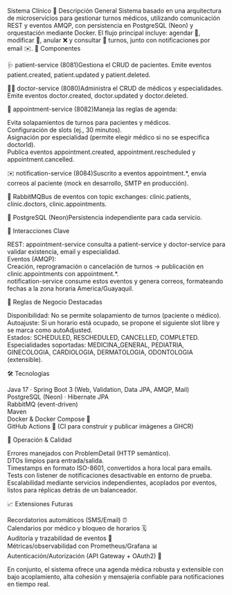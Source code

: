 Sistema Clínico
🏥 Descripción General
Sistema basado en una arquitectura de microservicios para gestionar turnos médicos, utilizando comunicación REST y eventos AMQP, con persistencia en PostgreSQL (Neon) y orquestación mediante Docker. El flujo principal incluye: agendar 📅, modificar 🔄, anular ❌ y consultar 🔎 turnos, junto con notificaciones por email ✉️.
🧩 Componentes

🩺 patient-service (8081)Gestiona el CRUD de pacientes. Emite eventos patient.created, patient.updated y patient.deleted.

🧑‍⚕️ doctor-service (8080)Administra el CRUD de médicos y especialidades. Emite eventos doctor.created, doctor.updated y doctor.deleted.

📅 appointment-service (8082)Maneja las reglas de agenda:  

Evita solapamientos de turnos para pacientes y médicos.  
Configuración de slots (ej., 30 minutos).  
Asignación por especialidad (permite elegir médico si no se especifica doctorId).  
Publica eventos appointment.created, appointment.rescheduled y appointment.cancelled.


✉️ notification-service (8084)Suscrito a eventos appointment.*, envía correos al paciente (mock en desarrollo, SMTP en producción).

🐇 RabbitMQBus de eventos con topic exchanges: clinic.patients, clinic.doctors, clinic.appointments.

🐘 PostgreSQL (Neon)Persistencia independiente para cada servicio.


🔗 Interacciones Clave

REST: appointment-service consulta a patient-service y doctor-service para validar existencia, email y especialidad.  
Eventos (AMQP):  
Creación, reprogramación o cancelación de turnos → publicación en clinic.appointments con appointment.*.  
notification-service consume estos eventos y genera correos, formateando fechas a la zona horaria America/Guayaquil.



🧠 Reglas de Negocio Destacadas

Disponibilidad: No se permite solapamiento de turnos (paciente o médico).  
Autoajuste: Si un horario está ocupado, se propone el siguiente slot libre y se marca como autoAdjusted.  
Estados: SCHEDULED, RESCHEDULED, CANCELLED, COMPLETED.  
Especialidades soportadas: MEDICINA_GENERAL, PEDIATRIA, GINECOLOGIA, CARDIOLOGIA, DERMATOLOGIA, ODONTOLOGIA (extensible).

🛠️ Tecnologías

Java 17 · Spring Boot 3 (Web, Validation, Data JPA, AMQP, Mail)  
PostgreSQL (Neon) · Hibernate JPA  
RabbitMQ (event-driven)  
Maven  
Docker & Docker Compose 🐳  
GitHub Actions 🚀 (CI para construir y publicar imágenes a GHCR)

🚦 Operación & Calidad

Errores manejados con ProblemDetail (HTTP semántico).  
DTOs limpios para entrada/salida.  
Timestamps en formato ISO-8601, convertidos a hora local para emails.  
Tests con listener de notificaciones desactivable en entorno de prueba.  
Escalabilidad mediante servicios independientes, acoplados por eventos, listos para réplicas detrás de un balanceador.

📈 Extensiones Futuras

Recordatorios automáticos (SMS/Email) ⏰  
Calendarios por médico y bloqueo de horarios 🗓️  
Auditoría y trazabilidad de eventos 🧾  
Métricas/observabilidad con Prometheus/Grafana 📊  
Autenticación/Autorización (API Gateway + OAuth2) 🔐

En conjunto, el sistema ofrece una agenda médica robusta y extensible con bajo acoplamiento, alta cohesión y mensajería confiable para notificaciones en tiempo real.